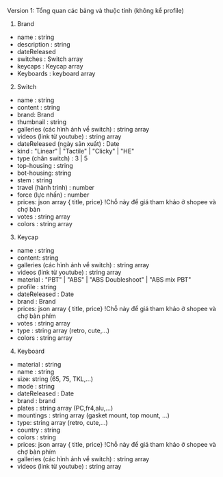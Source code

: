 Version 1:
Tổng quan các bảng và thuộc tính (không kể profile)

1. Brand

- name : string
- description : string
- dateReleased
- switches : Switch array
- keycaps : Keycap array
- Keyboards : keyboard array

2. Switch

- name : string
- content : string
- brand: Brand
- thumbnail : string
- galleries (các hình ảnh vể switch) : string array
- videos (link từ youtube) : string array
- dateReleased (ngày sản xuất) : Date
- kind : "Linear" | "Tactile" | "Clicky" | "HE"
- type (chân switch) : 3 | 5
- top-housing : string
- bot-housing: string
- stem : string
- travel (hành trình) : number
- force (lực nhấn) : number
- prices: json array { title, price} !Chỗ này để giá tham khảo ở shopee và chợ bàn
- votes : string array
- colors : string array

3. Keycap

- name : string
- content: string
- galleries (các hình ảnh vể switch) : string array
- videos (link từ youtube) : string array
- material  : "PBT" | "ABS" | "ABS Doubleshoot" | "ABS mix PBT"
- profile : string
- dateReleased : Date
- brand : Brand
- prices: json array { title, price} !Chỗ này để giá tham khảo ở shopee và chợ bàn phím
- votes : string array
- type : string array (retro, cute,...)
- colors : string array

4. Keyboard

- material : string
- name : string
- size: string (65, 75, TKL,...)
- mode : string
- dateReleased : Date
- brand : brand
- plates : string array (PC,fr4,alu,...)
- mountings : string array (gasket mount, top mount, ...)
- type: string array (retro, cute,...)
- country : string
- colors : string
- prices: json array { title, price} !Chỗ này để giá tham khảo ở shopee và chợ bàn phím
- galleries (các hình ảnh vể switch) : string array
- videos (link từ youtube) : string array